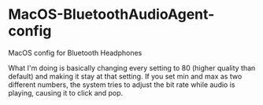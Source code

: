 # MacOS-BluetoothAudioAgent-config
MacOS config for Bluetooth Headphones

What I'm doing is basically changing every setting to 80 (higher quality than default) and making it stay at that setting. If you set min and max as two different numbers, the system tries to adjust the bit rate while audio is playing, causing it to click and pop.
